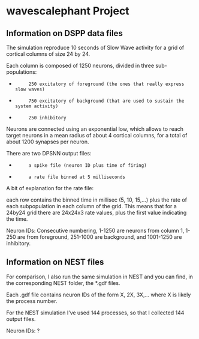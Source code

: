 # wavescalephant Project

## Information on DSPP data files

The simulation reproduce 10 seconds of Slow Wave activity for a grid of cortical columns of size 24 by 24.

Each column is composed of 1250 neurons, divided in three sub-populations:

-          250 excitatory of foreground (the ones that really express slow waves)

-          750 excitatory of background (that are used to sustain the system activity)

-          250 inhibitory

Neurons are connected using an exponential low, which allows to reach target neurons in a mean radius of about 4 cortical columns, for a total of about 1200 synapses per neuron.



There are two DPSNN output files:

-          a spike file (neuron ID plus time of firing)

-          a rate file binned at 5 milliseconds

A bit of explanation for the rate file:

each row contains the binned time in millisec (5, 10, 15,…) plus the rate of each subpopulation in each column of the grid. This means that for a 24by24 grid there are 24x24x3 rate values, plus the first value indicating the time.

Neuron IDs: Consecutive numbering, 1-1250 are neurons from column 1, 1-250 are from foreground, 251-1000 are background, and 1001-1250 are inhibitory.


## Information on NEST files

For comparison, I also run the same simulation in NEST and you can find, in the corresponding NEST folder, the *.gdf files.

Each .gdf file contains neuron IDs of the form
X, 2X, 3X,...
where X is likely the process number. 

For the NEST simulation I’ve used 144 processes, so that I collected 144 output files.

Neuron IDs: ?
